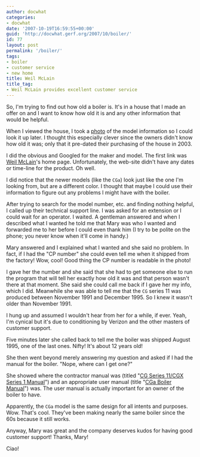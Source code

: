 ```yaml
---
author: docwhat
categories:
- docwhat
date: '2007-10-19T16:59:55+00:00'
guid: 'http://docwhat.gerf.org/2007/10/boiler/'
id: 77
layout: post
permalink: '/boiler/'
tags:
- boiler
- customer service
- new home
title: Weil McLain
title_tag:
- Weil McLain provides excellent customer service
---
```


So, I'm trying to find out how old a boiler is. It's in a house that I
made an offer on and I want to know how old it is and any other
information that would be helpful.

When I viewed the house, I took a
[photo](https://flickr.com/photos/10036658@N06/1572753354/in/set-72157602423731857/)
of the model information so I could look it up later. I thought this
especially clever since the owners didn't know how old it was; only that
it pre-dated their purchasing of the house in 2003.

I did the obvious and Googled for the maker and model. The first link
was [Weil McLain](http://www.weil-mclain.com/)'s home page.
Unfortunately, the web-site didn't have any dates or time-line for the
product. Oh well.

I did notice that the newer models (like the `CGa`) look just like the
one I'm looking from, but are a different color. I thought that maybe I
could use their information to figure out any problems I might have with
the boiler.

After trying to search for the model number, etc. and finding nothing
helpful, I called up their technical support line. I was asked for an
extension or I could wait for an operator. I waited. A gentleman
answered and when I described what I wanted he told me that Mary was who
I wanted and forwarded me to her before I could even thank him (I try to
be polite on the phone; you never know when it'll come in handy.)

Mary answered and I explained what I wanted and she said no problem. In
fact, if I had the "CP number" she could even tell me when it shipped
from the factory! Wow, cool! Good thing the CP number is readable in the
photo!

I gave her the number and she said that she had to get someone else to
run the program that will tell her exactly how old it was and that
person wasn't there at that moment. She said she could call me back if I
gave her my info, which I did. Meanwhile she was able to tell me that
the `CG` series 11 was produced between November 1991 and December 1995.
So I knew it wasn't older than November 1991.

I hung up and assumed I wouldn't hear from her for a while, if ever.
Yeah, I'm cynical but it's due to conditioning by Verizon and the other
masters of customer support.

Five minutes later she called back to tell me the boiler was shipped
August 1995, one of the last ones. Nifty! It's about 12 years old!

She then went beyond merely answering my question and asked if I had the
manual for the boiler. "Nope, where can I get one?"

She showed where the contractor manual was (titled "[CG Series 11/CGX
Series 1
Manual](http://www.weil-mclain.com/downloads/obsolete/cg-cgm/cg11cgx1manual.pdf)")
and an appropriate user manual (title "[CGa Boiler
Manual](http://www.weil-mclain.com/downloads/literature/cga/cgaboilermanual.pdf)")
was. The user manual is actually important for an owner of the boiler to
have.

Apparently, the `CGa` model is the same design for all intents and
purposes. Wow. That's cool. They've been making nearly the same boiler
since the 60s because it still works.

Anyway, Mary was great and the company deserves kudos for having good
customer support! Thanks, Mary!

Ciao!
